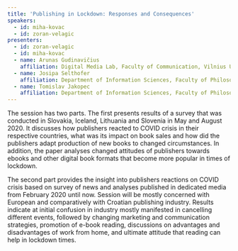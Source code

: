 ```yaml
---
title: 'Publishing in Lockdown: Responses and Consequences'
speakers:
  - id: miha-kovac
  - id: zoran-velagic
presenters:
  - id: zoran-velagic
  - id: miha-kovac
  - name: Arunas Gudinavičius
    affiliation: Digital Media Lab, Faculty of Communication, Vilnius University
  - name: Josipa Selthofer
    affiliation: Department of Information Sciences, Faculty of Philosophy, JJ. Strossmayer University, Osijek
  - name: Tomislav Jakopec
    affiliation: Department of Information Sciences, Faculty of Philosophy, JJ. Strossmayer University, Osijek
---
```


The session has two parts. The first presents results of a survey that was conducted in Slovakia, Iceland, Lithuania and Slovenia in May and August 2020. It discusses how publishers reacted to COVID crisis in their respective countries, what was its impact on book sales and how did the publishers adapt production of new books to changed circumstances. In addition, the paper analyses changed attitudes of publishers towards ebooks and other digital book formats that become more popular in times of lockdown.

The second part provides the insight into publishers reactions on COVID crisis based on survey of news and analyses published in dedicated media from February 2020 until now. Session will be mostly concerned with European and comparatively with Croatian publishing industry. Results indicate at initial confusion in industry mostly manifested in cancelling different events, followed by changing marketing and communication strategies, promotion of e-book reading, discussions on advantages and disadvantages of work from home, and ultimate attitude that reading can help in lockdown times.
